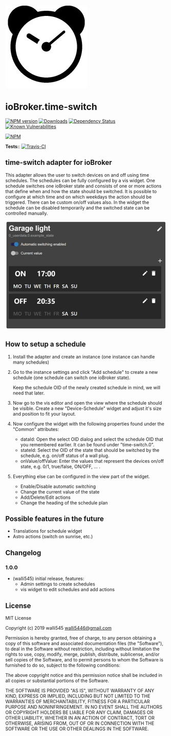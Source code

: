 ![Logo](admin/time-switch.png)
# ioBroker.time-switch

[![NPM version](http://img.shields.io/npm/v/iobroker.time-switch.svg)](https://www.npmjs.com/package/iobroker.time-switch)
[![Downloads](https://img.shields.io/npm/dm/iobroker.time-switch.svg)](https://www.npmjs.com/package/iobroker.time-switch)
[![Dependency Status](https://img.shields.io/david/walli545/iobroker.time-switch.svg)](https://david-dm.org/walli545/iobroker.time-switch)
[![Known Vulnerabilities](https://snyk.io/test/github/walli545/ioBroker.time-switch/badge.svg)](https://snyk.io/test/github/walli545/ioBroker.time-switch)

[![NPM](https://nodei.co/npm/iobroker.time-switch.png?downloads=true)](https://nodei.co/npm/iobroker.time-switch/)

**Tests:**: [![Travis-CI](http://img.shields.io/travis/walli545/ioBroker.time-switch/master.svg)](https://travis-ci.org/walli545/ioBroker.time-switch)

## time-switch adapter for ioBroker

This adapter allows the user to switch devices on and off using time schedules. 
The schedules can be fully configured by a vis widget.
One schedule switches one ioBroker state and consists of one or more actions that define when and how the state should be switched. 
It is possible to configure at which time and on which weekdays the action should be triggered. There can be custom on/off values also.
In the widget the schedule can be disabled temporarily and the switched state can be controlled manually.

![Preview](widgets/time-switch/img/prev/prev-device-schedule.jpg)

## How to setup a schedule

  1. Install the adapter and create an instance (one instance can handle many schedules) 
  2. Go to the instance settings and click "Add schedule" to create a new schedule (one schedule can switch one ioBroker state).
     
     Keep the schedule OID of the newly created schedule in mind, we will need that later.
  3. Now go to the vis editor and open the view where the schedule should be visible.
     Create a new "Device-Schedule" widget and adjust it's size and position to fit your layout.
  4. Now configure the widget with the following properties found under the "Common" attributes:
   
     - dataId: Open the select OID dialog and select the schedule OID that you remembered earlier. It can be found under "time-switch.0".
     - stateId: Select the OID of the state that should be switched by the schedule, e.g. on/off status of a wall plug.
     - onValue/offValue: Enter the values that represent the devices on/off state, e.g. 0/1, true/false, ON/OFF, ... .
  5. Everything else can be configured in the view part of the widget.
   
     - Enable/Disable automatic switching
     - Change the current value of the state
     - Add/Delete/Edit actions
     - Change the heading of the schedule plan
     
## Possible features in the future

- Translations for schedule widget
- Astro actions (switch on sunrise, etc.)

## Changelog

### 1.0.0
* (walli545) initial release, features:
    * Admin settings to create schedules
    * vis widget to edit schedules and add actions
    

## License
MIT License

Copyright (c) 2019 walli545 <walli5446@gmail.com>

Permission is hereby granted, free of charge, to any person obtaining a copy
of this software and associated documentation files (the "Software"), to deal
in the Software without restriction, including without limitation the rights
to use, copy, modify, merge, publish, distribute, sublicense, and/or sell
copies of the Software, and to permit persons to whom the Software is
furnished to do so, subject to the following conditions:

The above copyright notice and this permission notice shall be included in all
copies or substantial portions of the Software.

THE SOFTWARE IS PROVIDED "AS IS", WITHOUT WARRANTY OF ANY KIND, EXPRESS OR
IMPLIED, INCLUDING BUT NOT LIMITED TO THE WARRANTIES OF MERCHANTABILITY,
FITNESS FOR A PARTICULAR PURPOSE AND NONINFRINGEMENT. IN NO EVENT SHALL THE
AUTHORS OR COPYRIGHT HOLDERS BE LIABLE FOR ANY CLAIM, DAMAGES OR OTHER
LIABILITY, WHETHER IN AN ACTION OF CONTRACT, TORT OR OTHERWISE, ARISING FROM,
OUT OF OR IN CONNECTION WITH THE SOFTWARE OR THE USE OR OTHER DEALINGS IN THE
SOFTWARE.
